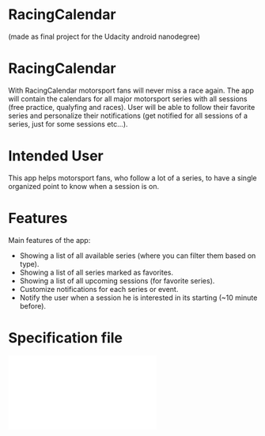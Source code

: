 # **RacingCalendar**
(made as final project for the Udacity android nanodegree)

# RacingCalendar

With RacingCalendar motorsport fans will never miss a race again. The app will contain the calendars for all major motorsport series with all sessions (free practice, qualyfing and races).
User will be able to follow their favorite series and personalize their notifications (get notified for all sessions of a series, just for some sessions etc...).

# Intended User

This app helps motorsport fans, who follow a lot of a series, to have a single organized point to know when a session is on.

# Features

Main features of the app:
  - Showing a list of all available series (where you can filter them based on type).
  - Showing a list of all series marked as favorites.
  - Showing a list of all upcoming sessions (for favorite series).
  - Customize notifications for each series or event.
  - Notify the user when a session he is interested in its starting (~10 minute before).

# Specification file

![Click here](Specification.pdf)